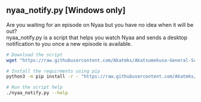 ## nyaa_notify.py \[Windows only\]

Are you waiting for an episode on Nyaa but you have no idea when it will be out?  
nyaa_notify.py is a script that helps you watch Nyaa and sends a desktop notification to you once a new episode is available.  

```sh
# Download the script
wget "https://raw.githubusercontent.com/Akatmks/Akatsumekusa-General-Scripts/master/nyaa_notify.py/nyaa_notify.py"

# Install the requirments using pip
python3 -m pip install -r - "https://raw.githubusercontent.com/Akatmks/Akatsumekusa-General-Scripts/master/nyaa_notify.py/requirements.txt"

# Run the script help
./nyaa_notify.py --help
```
